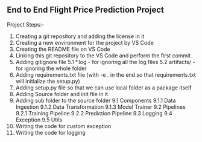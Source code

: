 ## End to End Flight Price Prediction Project

Project Steps:-
1) Creating a git repository and adding the license in it
2) Creating a new environment for the project by VS Code
3) Creating the README file on VS Code
4) Linking this git repository to the VS Code and perform the first commit
5) Adding gitignore file
    5.1 *.log - for ignoring all the log files
    5.2 artifacts/ - for ignoring the whole folder
6) Adding requirements.txt file (with -e . in the end so that requirements.txt will initialize the setup.py)
7) Adding setup.py file so that we can use local folder as a package itself
8) Adding Source folder and init file in it
9) Adding sub folder to the source folder
    9.1 Components
        9.1.1 Data Ingestion
        9.1.2 Data Transformation
        9.1.3 Model Trainer
    9.2 Pipelines
        9.2.1 Training Pipeline
        9.2.2 Prediction Pipeline
    9.3 Logging
    9.4 Exception
    9.5 Utils
10) Writing the code for custom exception
11) Writing the code for logging
